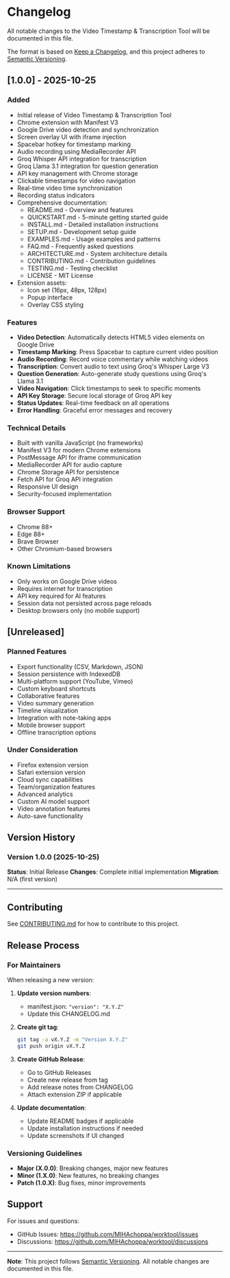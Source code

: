 # Changelog

All notable changes to the Video Timestamp & Transcription Tool will be documented in this file.

The format is based on [Keep a Changelog](https://keepachangelog.com/en/1.0.0/),
and this project adheres to [Semantic Versioning](https://semver.org/spec/v2.0.0.html).

## [1.0.0] - 2025-10-25

### Added
- Initial release of Video Timestamp & Transcription Tool
- Chrome extension with Manifest V3
- Google Drive video detection and synchronization
- Screen overlay UI with iframe injection
- Spacebar hotkey for timestamp marking
- Audio recording using MediaRecorder API
- Groq Whisper API integration for transcription
- Groq Llama 3.1 integration for question generation
- API key management with Chrome storage
- Clickable timestamps for video navigation
- Real-time video time synchronization
- Recording status indicators
- Comprehensive documentation:
  - README.md - Overview and features
  - QUICKSTART.md - 5-minute getting started guide
  - INSTALL.md - Detailed installation instructions
  - SETUP.md - Development setup guide
  - EXAMPLES.md - Usage examples and patterns
  - FAQ.md - Frequently asked questions
  - ARCHITECTURE.md - System architecture details
  - CONTRIBUTING.md - Contribution guidelines
  - TESTING.md - Testing checklist
  - LICENSE - MIT License
- Extension assets:
  - Icon set (16px, 48px, 128px)
  - Popup interface
  - Overlay CSS styling

### Features
- **Video Detection**: Automatically detects HTML5 video elements on Google Drive
- **Timestamp Marking**: Press Spacebar to capture current video position
- **Audio Recording**: Record voice commentary while watching videos
- **Transcription**: Convert audio to text using Groq's Whisper Large V3
- **Question Generation**: Auto-generate study questions using Groq's Llama 3.1
- **Video Navigation**: Click timestamps to seek to specific moments
- **API Key Storage**: Secure local storage of Groq API key
- **Status Updates**: Real-time feedback on all operations
- **Error Handling**: Graceful error messages and recovery

### Technical Details
- Built with vanilla JavaScript (no frameworks)
- Manifest V3 for modern Chrome extensions
- PostMessage API for iframe communication
- MediaRecorder API for audio capture
- Chrome Storage API for persistence
- Fetch API for Groq API integration
- Responsive UI design
- Security-focused implementation

### Browser Support
- Chrome 88+
- Edge 88+
- Brave Browser
- Other Chromium-based browsers

### Known Limitations
- Only works on Google Drive videos
- Requires internet for transcription
- API key required for AI features
- Session data not persisted across page reloads
- Desktop browsers only (no mobile support)

## [Unreleased]

### Planned Features
- Export functionality (CSV, Markdown, JSON)
- Session persistence with IndexedDB
- Multi-platform support (YouTube, Vimeo)
- Custom keyboard shortcuts
- Collaborative features
- Video summary generation
- Timeline visualization
- Integration with note-taking apps
- Mobile browser support
- Offline transcription options

### Under Consideration
- Firefox extension version
- Safari extension version
- Cloud sync capabilities
- Team/organization features
- Advanced analytics
- Custom AI model support
- Video annotation features
- Auto-save functionality

## Version History

### Version 1.0.0 (2025-10-25)
**Status**: Initial Release
**Changes**: Complete initial implementation
**Migration**: N/A (first version)

---

## Contributing

See [CONTRIBUTING.md](CONTRIBUTING.md) for how to contribute to this project.

## Release Process

### For Maintainers

When releasing a new version:

1. **Update version numbers**:
   - manifest.json: `"version": "X.Y.Z"`
   - Update this CHANGELOG.md

2. **Create git tag**:
   ```bash
   git tag -a vX.Y.Z -m "Version X.Y.Z"
   git push origin vX.Y.Z
   ```

3. **Create GitHub Release**:
   - Go to GitHub Releases
   - Create new release from tag
   - Add release notes from CHANGELOG
   - Attach extension ZIP if applicable

4. **Update documentation**:
   - Update README badges if applicable
   - Update installation instructions if needed
   - Update screenshots if UI changed

### Versioning Guidelines

- **Major (X.0.0)**: Breaking changes, major new features
- **Minor (1.X.0)**: New features, no breaking changes
- **Patch (1.0.X)**: Bug fixes, minor improvements

## Support

For issues and questions:
- GitHub Issues: https://github.com/MIHAchoppa/worktool/issues
- Discussions: https://github.com/MIHAchoppa/worktool/discussions

---

**Note**: This project follows [Semantic Versioning](https://semver.org/). All notable changes are documented in this file.
